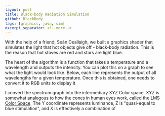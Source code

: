 ```yaml
---
layout: post
title: Black-body Radiation Simulation
github: BlackBody
tags: [graphics, java, sim]
excerpt_separator: <!--more-->
---
```


With the help of a friend, Seán Ceallaigh, we built a graphics shader that
simulates the light that hot objects give off - black-body radiation.
This is the reason that hot stoves are red and stars are light blue.
<!--more-->

The heart of the algorithm is a function that takes a temperature and a wavelength
and outputs the intensity. You can plot this on a graph to see what the light
would look like. Below, each line represents the output of all wavelengths for a
given temperature. Once this is obtained, one needs to convert it to RGB units
to display it.

<!-- https://upload.wikimedia.org/wikipedia/commons/1/19/Black_body.svg -->

<!-- convert chromaticity into wiki link -->
<!-- https://en.wikipedia.org/wiki/Chromaticity -->
<!-- https://en.wikipedia.org/wiki/LMS_color_space -->
I convert the spectrum graph into the intermediary XYZ Color space. XYZ is
somewhat analogous to how the cones in human eyes work, called the
<a href="https://en.wikipedia.org/wiki/LMS_color_space" target="_blank">LMS Color Space</a>. 
The Y coordinate represents luminance, Z is "quasi-equal to blue stimulation",
and X is effectively a combination of

<!-- TODO ADD an inline link include -->
<!-- TODO Reformulate my picture format script -->
